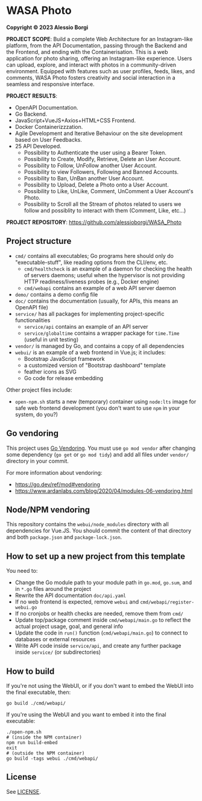 # WASA Photo

**Copyright © 2023 Alessio Borgi**

**PROJECT SCOPE**: Build a complete Web Architecture for an Instagram-like platform, from the API Documentation, passing through the Backend and the Frontend, and ending with the Containerisation. This is a web application for photo sharing, offering an Instagram-like experience. Users can upload, explore, and interact with photos in a community-driven environment. Equipped with features such as user profiles, feeds, likes, and comments, WASA Photo fosters creativity and social interaction in a seamless and responsive interface.

**PROJECT RESULTS**:
- OpenAPI Documentation.
- Go Backend.
- JavaScript+VueJS+Axios+HTML+CSS Frontend.
- Docker Containerizzzation. 
- Agile Development and Iterative Behaviour on the site development based on User Feedbacks. 
- 25 API Developed.
	- Possibility to Authenticate the user using a Bearer Token.
	- Possibility to Create, Modify, Retrieve, Delete an User Account. 	 
	- Possibility to Follow, UnFollow another User Account.
	- Possibility to view Followers, Following and Banned Accounts.
	- Possibility to Ban, UnBan another User Account.
	- Possibility to Upload, Delete a Photo onto a User Account.
	- Possibility to Like, UnLike, Comment, UnComment a User Account's Photo.
	- Possibility to Scroll all the Stream of photos related to users we follow and possiblity to interact with them (Comment, Like, etc...)

**PROJECT REPOSITORY**: https://github.com/alessioborgi/WASA_Photo

## Project structure

* `cmd/` contains all executables; Go programs here should only do "executable-stuff", like reading options from the CLI/env, etc.
	* `cmd/healthcheck` is an example of a daemon for checking the health of servers daemons; useful when the hypervisor is not providing HTTP readiness/liveness probes (e.g., Docker engine)
	* `cmd/webapi` contains an example of a web API server daemon
* `demo/` contains a demo config file
* `doc/` contains the documentation (usually, for APIs, this means an OpenAPI file)
* `service/` has all packages for implementing project-specific functionalities
	* `service/api` contains an example of an API server
	* `service/globaltime` contains a wrapper package for `time.Time` (useful in unit testing)
* `vendor/` is managed by Go, and contains a copy of all dependencies
* `webui/` is an example of a web frontend in Vue.js; it includes:
	* Bootstrap JavaScript framework
	* a customized version of "Bootstrap dashboard" template
	* feather icons as SVG
	* Go code for release embedding

Other project files include:
* `open-npm.sh` starts a new (temporary) container using `node:lts` image for safe web frontend development (you don't want to use `npm` in your system, do you?)

## Go vendoring

This project uses [Go Vendoring](https://go.dev/ref/mod#vendoring). You must use `go mod vendor` after changing some dependency (`go get` or `go mod tidy`) and add all files under `vendor/` directory in your commit.

For more information about vendoring:

* https://go.dev/ref/mod#vendoring
* https://www.ardanlabs.com/blog/2020/04/modules-06-vendoring.html

## Node/NPM vendoring

This repository contains the `webui/node_modules` directory with all dependencies for Vue.JS. You should commit the content of that directory and both `package.json` and `package-lock.json`.

## How to set up a new project from this template

You need to:

* Change the Go module path to your module path in `go.mod`, `go.sum`, and in `*.go` files around the project
* Rewrite the API documentation `doc/api.yaml`
* If no web frontend is expected, remove `webui` and `cmd/webapi/register-webui.go`
* If no cronjobs or health checks are needed, remove them from `cmd/`
* Update top/package comment inside `cmd/webapi/main.go` to reflect the actual project usage, goal, and general info
* Update the code in `run()` function (`cmd/webapi/main.go`) to connect to databases or external resources
* Write API code inside `service/api`, and create any further package inside `service/` (or subdirectories)

## How to build

If you're not using the WebUI, or if you don't want to embed the WebUI into the final executable, then:

```shell
go build ./cmd/webapi/
```

If you're using the WebUI and you want to embed it into the final executable:

```shell
./open-npm.sh
# (inside the NPM container)
npm run build-embed
exit
# (outside the NPM container)
go build -tags webui ./cmd/webapi/
```

## License

See [LICENSE](LICENSE).
